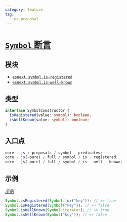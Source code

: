 ```yaml
---
category: feature
tag:
  - es-proposal
---
```


# [`Symbol` 断言](https://github.com/tc39/proposal-symbol-predicates)

## 模块

- [`esnext.symbol.is-registered`](https://github.com/zloirock/core-js/blob/master/packages/core-js/modules/esnext.symbol.is-registered.js)
- [`esnext.symbol.is-well-known`](https://github.com/zloirock/core-js/blob/master/packages/core-js/modules/esnext.symbol.is-well-known.js)

## 类型

```ts
interface SymbolConstructor {
  isRegistered(value: symbol): boolean;
  isWellKnown(value: symbol): boolean;
}
```

## 入口点

```js
core - js / proposals / symbol - predicates;
core - js(-pure) / full / symbol / is - registered;
core - js(-pure) / full / symbol / is - well - known;
```

## 示例

[_示例_](https://tinyurl.com/2cuwpu8d)

```js
Symbol.isRegistered(Symbol.for("key")); // => true
Symbol.isRegistered(Symbol("key")); // => false
Symbol.isWellKnown(Symbol.iterator); // => true
Symbol.isWellKnown(Symbol("key")); // => false
```

